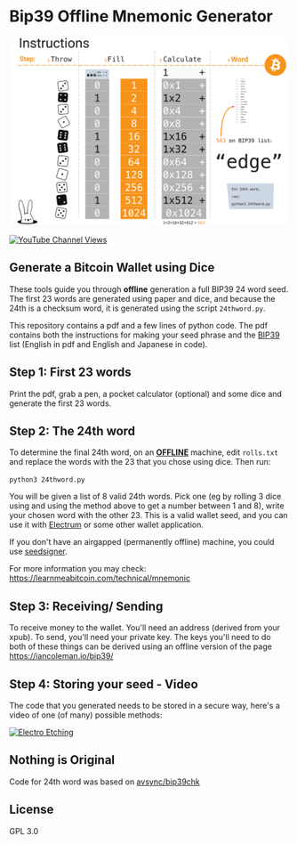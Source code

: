 # Bip39 Offline Mnemonic Generator

![outline](images/rolls.png)



[![YouTube Channel Views](https://img.shields.io/youtube/channel/views/UCz5BOU9J9pB_O0B8-rDjCWQ?label=YouTube&style=social)](https://www.youtube.com/channel/UCz5BOU9J9pB_O0B8-rDjCWQ)

## Generate a Bitcoin Wallet using Dice

These tools guide you through **offline** generation a full BIP39 24 word seed. The first 23 words are generated using paper and dice, and because the 24th  is a checksum word, it is generated using the script `24thword.py`.

This repository contains a pdf and a few lines of python code. The pdf contains both the instructions for making your seed phrase and the [BIP39](https://www.halborn.com/blog/post/what-is-a-bip39) list (English in pdf and English and Japanese in code). 

## Step 1: First 23 words

Print the pdf,  grab a pen, a pocket calculator (optional) and some dice and generate the first 23 words. 

## Step 2: The 24th word

To determine the final 24th word, on an [**OFFLINE**](https://en.wikipedia.org/wiki/Air_gap_(networking)) machine, edit `rolls.txt` and replace the words with the 23 that you chose using dice. Then run:

`python3 24thword.py`

You will be given a list of 8 valid 24th words. Pick one (eg by rolling 3 dice using and using the method above to get a number between 1 and 8), write your chosen word with the other 23. This is a valid wallet seed, and you can use it with [Electrum](http://electrum.org) or some other wallet application.

If you don't have an airgapped (permanently offline) machine, you could use [seedsigner](https://github.com/SeedSigner/seedsigner).

For more information you may check: https://learnmeabitcoin.com/technical/mnemonic

## Step 3: Receiving/ Sending

To receive money to the wallet. You'll need an address (derived from your xpub). To send, you'll need your private key. The keys you'll need to do both of these things can be derived using an offline version of the page https://iancoleman.io/bip39/ 

## Step 4: Storing your seed - Video

The code that you generated needs to be stored in a secure way, here's  a video of one (of many) possible methods:

[![Electro Etching](http://img.youtube.com/vi/RVYHCVpeyEA/0.jpg)](http://www.youtube.com/watch?v=RVYHCVpeyEA "Electro Etching a Seed Phrase")


## Nothing is Original

Code for 24th word was based on [avsync/bip39chk](https://github.com/avsync/bip39chk)

## License

GPL 3.0

